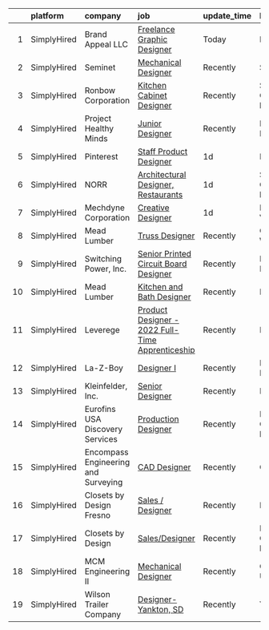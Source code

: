 

|    | platform    | company                             | job                                                                                                                                                      | update_time   | location                     |
|---:|:------------|:------------------------------------|:---------------------------------------------------------------------------------------------------------------------------------------------------------|:--------------|:-----------------------------|
|  1 | SimplyHired | Brand Appeal LLC                    | [Freelance Graphic Designer](https://www.simplyhired.com/job/_4dNso8EB7Y7fSQG1OG4hX0wK78vV5saencABu64wZCWs69Fmz5X7w?q=3d+designer)                       | Today         | Remote                       |
|  2 | SimplyHired | Seminet                             | [Mechanical Designer](https://www.simplyhired.com/job/-ERKSOGuWEv39VF4ZM44FMKVZvh9cmFiBn7mXpHaTE1mz2jqqL-HlA?q=3d+designer)                              | Recently      | San Jose, CA                 |
|  3 | SimplyHired | Ronbow Corporation                  | [Kitchen Cabinet Designer](https://www.simplyhired.com/job/xeMIzhVAzOVbSGzkDGAX-bdt0-OIvYXSA7JjShkxoby5nW2r-aJg7g?q=3d+designer)                         | Recently      | San Jose, CA +4 locations    |
|  4 | SimplyHired | Project Healthy Minds               | [Junior Designer](https://www.simplyhired.com/job/2Gi76T-wr8RSdfSGfu3-nkcaCvwpSY0dJsDqeq_Lv1VO4vtt5M1dLw?q=3d+designer)                                  | Recently      | New York, NY                 |
|  5 | SimplyHired | Pinterest                           | [Staff Product Designer](https://www.simplyhired.com/job/alPPOF8YjBd4-d5TjNU-7PF5mtRydbAPxjg37wFtzjflL4VT9e2_Kg?q=3d+designer)                           | 1d            | Remote                       |
|  6 | SimplyHired | NORR                                | [Architectural Designer, Restaurants](https://www.simplyhired.com/job/pbDIUS5uK1G6JxTe1k3aTbNmYZPoA5bmTk7Ad30mrjhtCTAP-IN_5w?q=3d+designer)              | 1d            | Sacramento, CA +1 location   |
|  7 | SimplyHired | Mechdyne Corporation                | [Creative Designer](https://www.simplyhired.com/job/UKxPuWfwLiuizxm25M1WGFoxGJKVhaG868a7x8S04vFu7tWJJgqj6A?q=3d+designer)                                | 1d            | Mountain View, CA            |
|  8 | SimplyHired | Mead Lumber                         | [Truss Designer](https://www.simplyhired.com/job/ImSt3fSjKHeU-9aWkhBSm_4J563Qyonlye6SLpiB8_TCsZxNWMjupg?q=3d+designer)                                   | Recently      | Cheyenne, WY                 |
|  9 | SimplyHired | Switching Power, Inc.               | [Senior Printed Circuit Board Designer](https://www.simplyhired.com/job/EGkLTk7i5SF53cVrlY3I6dmm6nS3uV1BWXhFe21llvHv-p_TvSbCoA?q=3d+designer)            | Recently      | Ronkonkoma, NY               |
| 10 | SimplyHired | Mead Lumber                         | [Kitchen and Bath Designer](https://www.simplyhired.com/job/6XgAF-lNmYllbBGG-IKdCAZeqJWp0uTyyUL6EYlR69rHsRd5P9phqw?q=3d+designer)                        | Recently      | Mc Cook, NE                  |
| 11 | SimplyHired | Leverege                            | [Product Designer - 2022 Full-Time Apprenticeship](https://www.simplyhired.com/job/f2PnrkNkoKjnF_c7MsOM41LbDj7RDHIKkfuGC1pKOOPB0dNQ0HmV5w?q=3d+designer) | Recently      | Remote                       |
| 12 | SimplyHired | La-Z-Boy                            | [Designer I](https://www.simplyhired.com/job/C9xxRPr73oyFF2Qznu8m2rh9ECPgKNm8NIacRK6NItDhJosSYDnhjg?q=3d+designer)                                       | Recently      | Lancaster, PA                |
| 13 | SimplyHired | Kleinfelder, Inc.                   | [Senior Designer](https://www.simplyhired.com/job/20TYhAxrjOQa227sSVOYvh0c4pVPRGyjcLq63s-jmUszkq7V-Tj7TA?q=3d+designer)                                  | Recently      | Dover, DE                    |
| 14 | SimplyHired | Eurofins USA Discovery Services     | [Production Designer](https://www.simplyhired.com/job/zVtg65gZtAon-MnJksSP81U-2DqFNtrpOLQmO_lM3fnBF7fwyfxPEQ?q=3d+designer)                              | Recently      | Fremont, CA +1 location      |
| 15 | SimplyHired | Encompass Engineering and Surveying | [CAD Designer](https://www.simplyhired.com/job/FctTRIu7wb7zqS9xFGYqybu4FuzH51t7WhRBrfNVjkDJpDCpVKGM3Q?q=3d+designer)                                     | Recently      | Cle Elum, WA                 |
| 16 | SimplyHired | Closets by Design Fresno            | [Sales / Designer](https://www.simplyhired.com/job/Wc7rw9lzzgTm_wKe3Tke4wCLmdluX-A-AwFN4SxklmE4Dt2N0i0i1Q?q=3d+designer)                                 | Recently      | Fresno, CA                   |
| 17 | SimplyHired | Closets by Design                   | [Sales/Designer](https://www.simplyhired.com/job/MSUjI22bp169l0DcY3ReXGw3FTF_ZMdKKiNtQaHGMnADvnioDd-ZAw?q=3d+designer)                                   | Recently      | Morgan Hill, CA +7 locations |
| 18 | SimplyHired | MCM Engineering II                  | [Mechanical Designer](https://www.simplyhired.com/job/M8GbPhVnvA0hqMQasMpsIF5tCJfcRZKYid-PnBugoISmQspWlR7sxQ?q=3d+designer)                              | Recently      | Cedar City, UT               |
| 19 | SimplyHired | Wilson Trailer Company              | [Designer-Yankton, SD](https://www.simplyhired.com/job/TfuVfdM5xbHYE6pjwPim2wZq1SlRohes5TwjFeRduKiHW2uOx3-jcA?q=3d+designer)                             | Recently      | Yankton, SD                  |